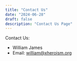 ```yaml
---
title: "Contact Us"
date: "2024-06-28"
draft: false
description: "Contact Us Page"
---
```


Contact Us:

- William James
- Email: william@xheroism.org
